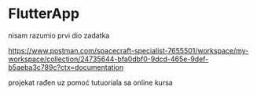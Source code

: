 # FlutterApp

nisam razumio prvi dio zadatka

https://www.postman.com/spacecraft-specialist-7655501/workspace/my-workspace/collection/24735644-bfa0dbf0-9dcd-465e-9def-b5aeba3c789c?ctx=documentation

projekat rađen uz pomoć tutuoriala sa online kursa
